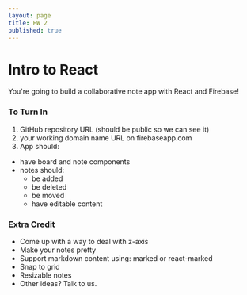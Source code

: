 ```yaml
---
layout: page
title: HW 2
published: true
---
```



# Intro to React

You're going to build a collaborative note app with React and Firebase!






### To Turn In

1. GitHub repository URL (should be public so we can see it)
1. your working domain name URL on firebaseapp.com
1. App should:
  * have board and note components
  * notes should:
    * be added
    * be deleted
    * be moved
    * have editable content


### Extra Credit

* Come up with a way to deal with z-axis
* Make your notes pretty
* Support markdown content using: marked or react-marked
* Snap to grid
* Resizable notes
* Other ideas?  Talk to us.
